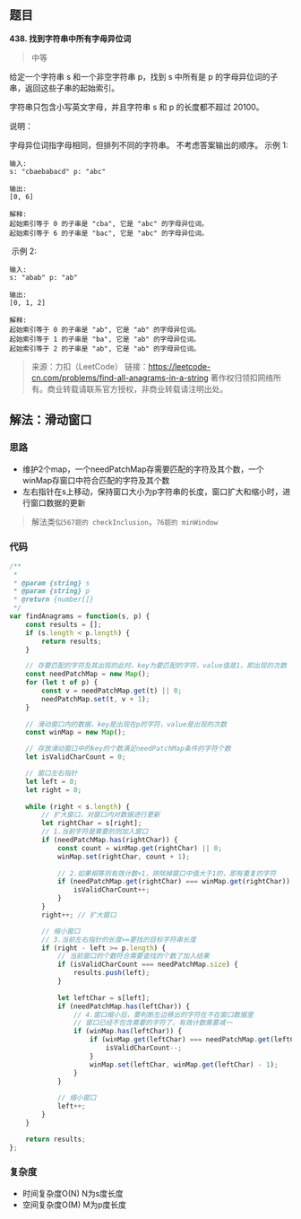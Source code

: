 ## 题目
**438. 找到字符串中所有字母异位词**
>中等

给定一个字符串 s 和一个非空字符串 p，找到 s 中所有是 p 的字母异位词的子串，返回这些子串的起始索引。

字符串只包含小写英文字母，并且字符串 s 和 p 的长度都不超过 20100。

说明：

字母异位词指字母相同，但排列不同的字符串。
不考虑答案输出的顺序。
示例 1:

```
输入:
s: "cbaebabacd" p: "abc"

输出:
[0, 6]

解释:
起始索引等于 0 的子串是 "cba", 它是 "abc" 的字母异位词。
起始索引等于 6 的子串是 "bac", 它是 "abc" 的字母异位词。
```
 示例 2:
```
输入:
s: "abab" p: "ab"

输出:
[0, 1, 2]

解释:
起始索引等于 0 的子串是 "ab", 它是 "ab" 的字母异位词。
起始索引等于 1 的子串是 "ba", 它是 "ab" 的字母异位词。
起始索引等于 2 的子串是 "ab", 它是 "ab" 的字母异位词。
```
>来源：力扣（LeetCode）
链接：https://leetcode-cn.com/problems/find-all-anagrams-in-a-string
著作权归领扣网络所有。商业转载请联系官方授权，非商业转载请注明出处。

## 解法：滑动窗口
### 思路
* 维护2个map，一个needPatchMap存需要匹配的字符及其个数，一个winMap存窗口中符合匹配的字符及其个数
* 左右指针在s上移动，保持窗口大小为p字符串的长度，窗口扩大和缩小时，进行窗口数据的更新
>解法类似`567题的 checkInclusion`，`76题的 minWindow`
### 代码
```js
/**
 * 
 * @param {string} s
 * @param {string} p
 * @return {number[]}
 */
var findAnagrams = function(s, p) {
    const results = [];
    if (s.length < p.length) {
        return results;
    }

    // 存要匹配的字符及其出现的此时，key为要匹配的字符，value值是1，即出现的次数
    const needPatchMap = new Map();
    for (let t of p) {
        const v = needPatchMap.get(t) || 0;
        needPatchMap.set(t, v + 1);
    }
   
    // 滑动窗口内的数据，key是出现在p的字符，value是出现的次数
    const winMap = new Map();

    // 存放滑动窗口中的key的个数满足needPatchMap条件的字符个数
    let isValidCharCount = 0; 

    // 窗口左右指针
    let left = 0;
    let right = 0;
    
    while (right < s.length) {
        // 扩大窗口，对窗口内对数据进行更新
        let rightChar = s[right];
        // 1.当前字符是需要的则加入窗口
        if (needPatchMap.has(rightChar)) {
            const count = winMap.get(rightChar) || 0;
            winMap.set(rightChar, count + 1);
            
            // 2.如果相等则有效计数+1，排除掉窗口中值大于1的，即有重复的字符
            if (needPatchMap.get(rightChar) === winMap.get(rightChar)) {
                isValidCharCount++;
            }
        } 
        right++; // 扩大窗口    

        // 缩小窗口
        // 3.当前左右指针的长度>=要找的目标字符串长度
        if (right - left >= p.length) {
            // 当前窗口的个数符合需要查找的个数了加入结果
            if (isValidCharCount === needPatchMap.size) {
                results.push(left);
            }
  
            let leftChar = s[left];
            if (needPatchMap.has(leftChar)) {
                // 4.窗口缩小后，要判断左边移出的字符在不在窗口数据里
                // 窗口已经不包含需要的字符了，有效计数需要减一
                if (winMap.has(leftChar)) {
                    if (winMap.get(leftChar) === needPatchMap.get(leftChar)) {
                        isValidCharCount--;
                    }
                    winMap.set(leftChar, winMap.get(leftChar) - 1);
                }
            }
            
            // 缩小窗口
            left++;
        }      
    }

    return results;
};
```
### 复杂度
* 时间复杂度O(N) N为s度长度
* 空间复杂度O(M) M为p度长度
